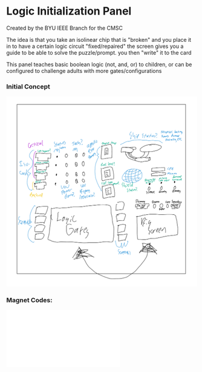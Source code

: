 # Logic Initialization Panel

Created by the BYU IEEE Branch for the CMSC

The idea is that you take an isolinear chip that is "broken" and you place it in to have a certain logic circuit "fixed/repaired" the screen gives you a guide to be able to solve the puzzle/prompt. you then "write" it to the card

This panel teaches basic boolean logic (not, and, or) to children, or can be configured to challenge adults with more gates/configurations

### Initial Concept
![Initial Concept](InitialConcept.jpg)
### Magnet Codes:
![logic_puzzle_addresses.txt](logic_puzzle_addresses.txt)
